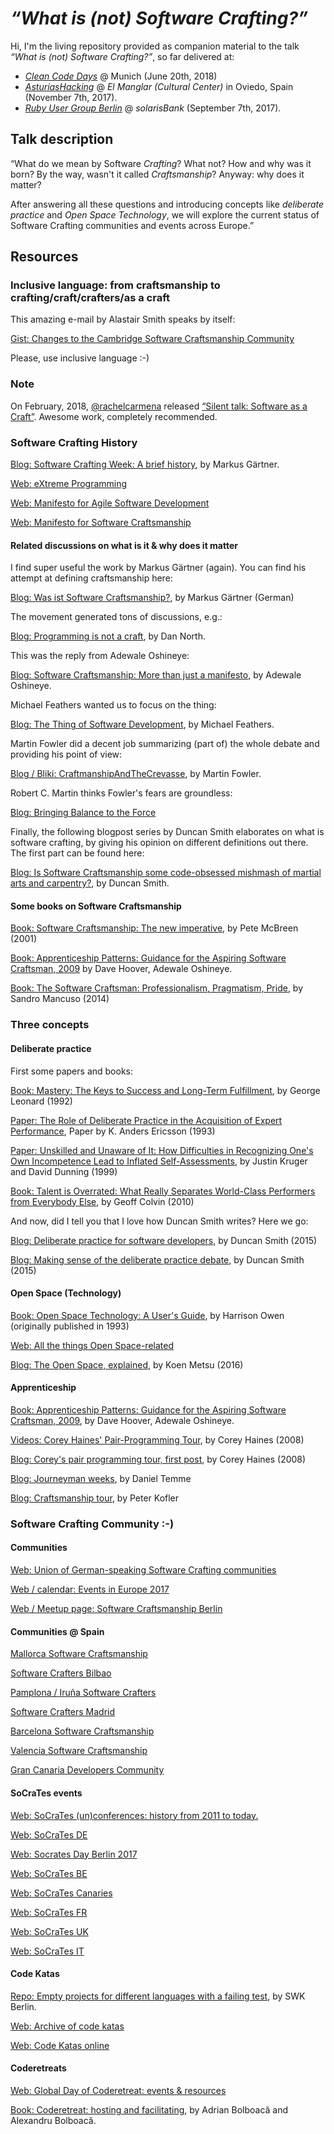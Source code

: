 # *“What is (not) Software Crafting?”*

Hi, I'm the living repository provided as companion material to the talk *“What is (not) Software Crafting?”*, so far delivered at:

- *[Clean Code Days](https://www.cleancode-days.de/agenda-english/talks/articles/m34-what-is-software-as-a-craft-12697.html)* @ Munich (June 20th, 2018)
- *[AsturiasHacking](https://www.meetup.com/AsturiasHacking/events/244424657/)* @ *El Manglar (Cultural Center)* in Oviedo, Spain (November 7th, 2017).
- *[Ruby User Group Berlin](http://www.rug-b.de/topics/what-is-not-software-crafsmanship-541)* @ *solarisBank* (September 7th, 2017).

## Talk description

“What do we mean by Software *Crafting*? What not? How and why was it born? By the way, wasn't it called *Craftsmanship*? Anyway: why does it matter?

After answering all these questions and introducing concepts like *deliberate practice* and *Open Space Technology*, we will explore the current status of Software Crafting communities and events across Europe.”

## Resources

### Inclusive language: from craftsmanship to crafting/craft/crafters/as a craft

This amazing e-mail by Alastair Smith speaks by itself:

[Gist: Changes to the Cambridge Software Craftsmanship Community](https://gist.github.com/alastairs/f00d1b81bfacbaddb064ecb9748cfd94)

Please, use inclusive language :-)

### Note

On February, 2018, [@rachelcarmena](https://github.com/rachelcarmena) released [“Silent talk: Software as a Craft”](https://codurance.com/videos/2018-02-23-software-as-a-craft/). Awesome work, completely recommended.

### Software Crafting History

[Blog: Software Crafting Week: A brief history](http://www.shino.de/2010/05/14/software-craftsmanship-week-a-brief-history/), by Markus Gärtner.

[Web: eXtreme Programming](http://www.extremeprogramming.org)

[Web: Manifesto for Agile Software Development](http://agilemanifesto.org/)

[Web: Manifesto for Software Craftsmanship](http://manifesto.softwarecraftsmanship.org/)

#### Related discussions on what is it & why does it matter

I find super useful the work by Markus Gärtner (again). You can find his attempt at defining craftsmanship here:

[Blog: Was ist Software Craftsmanship?](http://www.mgaertne.de/2011/11/was-ist-software-craftsmanship/), by Markus Gärtner (German)

The movement generated tons of discussions, e.g.:

[Blog: Programming is not a craft](https://dannorth.net/2011/01/11/programming-is-not-a-craft/), by Dan North.

This was the reply from Adewale Oshineye:

[Blog: Software Craftsmanship: More than just a manifesto](http://blog.oshineye.com/2011/01/software-craftsmanship-more-than-just.html), by Adewale Oshineye.

Michael Feathers wanted us to focus on the thing:

[Blog: The Thing of Software Development](http://michaelfeathers.typepad.com/michael_feathers_blog/2011/01/the-thing-of-software-development.html), by Michael Feathers.

Martin Fowler did a decent job summarizing (part of) the whole debate and providing his point of view:

[Blog / Bliki: CraftmanshipAndTheCrevasse](https://martinfowler.com/bliki/CraftmanshipAndTheCrevasse.html), by Martin Fowler.

Robert C. Martin thinks Fowler's fears are groundless:

[Blog: Bringing Balance to the Force](http://blog.cleancoder.com/uncle-bob/2011/01/19/individuals-and-interactions.html)

Finally, the following blogpost series by Duncan Smith elaborates on what is software crafting, by giving his opinion on different definitions out there. The first part can be found here:

[Blog: Is Software Craftsmanship some code-obsessed mishmash of martial arts and carpentry?](http://itsadeliverything.com/is-software-craftsmanship-some-code-obsessed-mishmash-of-martial-arts-and-carpentry), by Duncan Smith.

#### Some books on Software Craftsmanship

[Book: Software Craftsmanship: The new imperative](https://www.amazon.com/Software-Craftsmanship-Imperative-Pete-McBreen/dp/0201733862), by Pete McBreen (2001)

[Book: Apprenticeship Patterns: Guidance for the Aspiring Software Craftsman, 2009](https://www.amazon.de/Apprenticeship-Patterns-Guidance-Aspiring-Craftsman/dp/0596518382) by Dave Hoover, Adewale Oshineye.

[Book: The Software Craftsman: Professionalism, Pragmatism, Pride](https://www.amazon.com/Software-Craftsman-Professionalism-Pragmatism-Robert-ebook/dp/B00QXAGIDO), by Sandro Mancuso (2014)

### Three concepts

#### Deliberate practice

First some papers and books:

[Book: Mastery: The Keys to Success and Long-Term Fulfillment](https://www.amazon.com/Mastery-Keys-Success-Long-Term-Fulfillment/dp/0452267560), by George Leonard (1992)

[Paper: The Role of Deliberate Practice in the Acquisition of Expert Performance](http://www.nytimes.com/images/blogs/freakonomics/pdf/DeliberatePractice(PsychologicalReview).pdf), Paper by K. Anders Ericsson (1993)

[Paper: Unskilled  and  Unaware  of  It:  How  Difficulties  in  Recognizing  One's  Own Incompetence  Lead  to  Inflated  Self-Assessments](http://psych.colorado.edu/~vanboven/teaching/p7536_heurbias/p7536_readings/kruger_dunning.pdf), by Justin  Kruger  and  David  Dunning (1999)

[Book: Talent is Overrated: What Really Separates World-Class Performers from Everybody Else](https://www.amazon.com/Talent-Overrated-Separates-World-Class-Performers/dp/1591842948), by Geoff Colvin (2010)

And now, did I tell you that I love how Duncan Smith writes? Here we go:

[Blog: Deliberate practice for software developers](https://www.redgreencode.com/deliberate-practice-for-software-developers/), by Duncan Smith (2015)

[Blog: Making sense of the deliberate practice debate](https://www.redgreencode.com/making-sense-of-the-deliberate-practice-debate/), by Duncan Smith (2015)

#### Open Space (Technology)

[Book: Open Space Technology: A User's Guide](https://www.amazon.com/Open-Space-Technology-Users-Guide/dp/1576754766), by Harrison Owen (originally published in 1993)

[Web: All the things Open Space-related](openspaceworld.org)

[Blog: The Open Space, explained](http://www.koenmetsu.com/blog/open-space/), by Koen Metsu (2016)

#### Apprenticeship

[Book: Apprenticeship Patterns: Guidance for the Aspiring Software Craftsman, 2009](https://www.amazon.de/Apprenticeship-Patterns-Guidance-Aspiring-Craftsman/dp/0596518382), by Dave Hoover, Adewale Oshineye.

[Videos: Corey Haines' Pair-Programming Tour](https://vimeo.com/channels/pairprogrammingtour), by Corey Haines (2008)

[Blog: Corey's pair programming tour, first post](http://blog.coreyhaines.com/2008/12/welcome.html), by Corey Haines (2008)

[Blog: Journeyman weeks](http://blog.dtem.me/search/label/journeyman%20weeks), by Daniel Temme

[Blog: Craftsmanship tour](http://blog.code-cop.org/2013/08/my-craftsmanship-tour.html), by Peter Kofler

### Software Crafting Community :-)

#### Communities

[Web: Union of German-speaking Software Crafting communities](https://www.softwerkskammer.org/)

[Web / calendar: Events in Europe 2017](https://www.softwerkskammer.org/wiki/events/2017)

[Web / Meetup page: Software Craftsmanship Berlin](https://www.meetup.com/Software-Craftsmanship-Berlin/)

#### Communities @ Spain

[Mallorca Software Craftsmanship](https://www.meetup.com/Mallorca-Software-Craftsmanship/)

[Software Crafters Bilbao](https://www.meetup.com/Software-Crafters-Bilbao/)

[Pamplona / Iruña Software Crafters](https://www.meetup.com/es/Pamplona-Software-Craftsmanship/)

[Software Crafters Madrid](https://www.meetup.com/madswcraft/)

[Barcelona Software Craftsmanship](https://www.meetup.com/Barcelona-Software-Craftsmanship/)

[Valencia Software Craftsmanship](https://www.meetup.com/es-ES/Valencia-Software-Craftsmanship/)

[Gran Canaria Developers Community](https://www.meetup.com/es/Gran-Canaria-Developer-Community/)

#### SoCraTes events

[Web: SoCraTes (un)conferences: history from 2011 to today.](https://www.socrates-conference.de/history.html)

[Web: SoCraTes DE](https://www.socrates-conference.de/)

[Web: Socrates Day Berlin 2017](https://www.meetup.com/Software-Craftsmanship-Berlin/events/241973901/)

[Web: SoCraTes BE](http://socratesbe.org/)

[Web: SoCraTes Canaries](https://www.socracan.com/)

[Web: SoCraTes FR](https://socrates-fr.github.io/)

[Web: SoCraTes UK](http://socratesuk.org/)

[Web: SoCraTes IT](http://www.socrates-conference.it/)

#### Code Katas

[Repo: Empty projects for different languages with a failing test](https://github.com/swkBerlin/kata-bootstraps), by SWK Berlin.

[Web: Archive of code katas](http://www.codekatas.org/)

[Web: Code Katas online](https://www.codewars.com/)

#### Coderetreats

[Web: Global Day of Coderetreat: events & resources](coderetreat.org)

[Book: Coderetreat: hosting and facilitating](https://leanpub.com/coderetreat), by Adrian Bolboacă and Alexandru Bolboacă.
